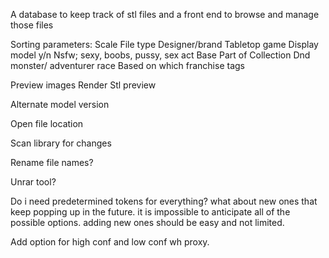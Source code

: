 


A database to keep track of stl files and a front end to browse and manage those files


Sorting parameters:
    Scale
    File type
    Designer/brand
    Tabletop game
    Display model y/n
    Nsfw; sexy, boobs, pussy, sex act
    Base
    Part of Collection
    Dnd monster/ adventurer race
    Based on which franchise
    tags
    
    
Preview images
    Render
    Stl preview
    
Alternate model version

Open file location

Scan library for changes
    
Rename file names?



Unrar tool?


Do i need predetermined tokens for everything?
what about new ones that keep popping up in the future.
it is impossible to anticipate all of the possible options.
adding new ones should be easy and not limited.

Add option for high conf and low conf wh proxy.
